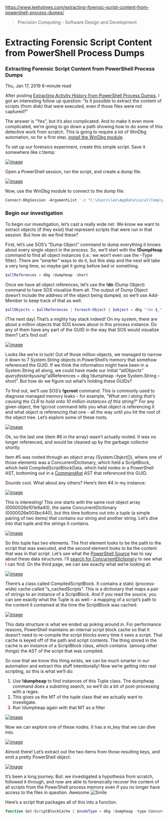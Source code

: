 https://www.leeholmes.com/extracting-forensic-script-content-from-powershell-process-dumps/

> Precision Computing - Software Design and Development

# Extracting Forensic Script Content from PowerShell Process Dumps
### Extracting Forensic Script Content from PowerShell Process Dumps

Thu, Jan 17, 2019 6-minute read

After posting [Extracting Activity History from PowerShell Process Dumps](https://www.leeholmes.com/blog/2019/01/04/extracting-activity-history-from-powershell-process-dumps/), I got an interesting follow up question: “Is it possible to extract the content of scripts (from disk) that were executed, even if those files were not captured?”

The answer is “Yes”, but it’s also complicated. And to make it even more complicated, we’re going to go down a path showing how to do some of this detective work from scratch. This is going to require a lot of WinDbg automation, so for a first step, [install the WinDbg module](https://www.leeholmes.com/blog/2009/01/21/scripting-windbg-with-powershell/).

To set up our forensics experiment, create this simple script. Save it somewhere like c:\\temp:

[![image](https://www.leeholmes.com/images/2019/01/image_thumb-5.png "image")](https://www.leeholmes.com/images/2019/01/image-11.png)

Open a PowerShell session, run the script, and create a dump file.

[![image](https://www.leeholmes.com/images/2019/01/image_thumb-6.png "image")](https://www.leeholmes.com/images/2019/01/image-12.png)

Now, use the WinDbg module to connect to the dump file:

```powershell
Connect-DbgSession -ArgumentList '-z "C:\Users\lee\AppData\Local\Temp\powershell.DMP"'
```

### Begin our investigation

To begin our investigation, let’s cast a really wide net. We know we want to extract objects (if they exist) that represent scripts that were run in that session. But how do we find these?

First, let’s use SOS’s “Dump Object” command to dump everything it knows about every single object in the process. So, we’ll start with the **!DumpHeap** command to find all object instances (i.e.: we won’t even use the –Type filter). There are “smarter” ways to do it, but this step and the next will take a very long time, so maybe get it going before bed or something.

```powershell
$allReferences = dbg !dumpheap -short
```

Once we have all object references, let’s use the **!do** (Dump Object) command to have SOS visualize them all. The output of Dump Object doesn’t include the address of the object being dumped, so we’ll use Add-Member to keep track of that as well.

```powershell
$allObjects = $allReferences | Foreach-Object { $object = dbg "!do $_" Add-Member -InputObject $object Address $_ -PassThru -Force }
```

(The next day) That’s a mighty hay stack indeed! On my system, there are about a million objects that SOS knows about in this process instance. Do any of them have any part of the GUID in the way that SOS would visualize them? Let’s find out!

[![image](https://www.leeholmes.com/images/2019/01/image_thumb-7.png "image")](https://www.leeholmes.com/images/2019/01/image-13.png)

Looks like we’re in luck! Out of those million objects, we managed to narrow it down to 7 System.String objects in PowerShell’s memory that somehow referenced the GUID. If we think the information might have been in a System.String all along, we could have made our initial “$allObjects” query faster by using “$allReferences = dbg !dumpheap –type System.String –short”. But how do we figure out what’s holding these GUIDs?

To find out, we’ll use SOS’s **!gcroot** command. This is commonly used to diagnose managed memory leaks – for example, “*What am I doing that’s causing the CLR to hold onto 10 million instances of this string?*” For any given object, the !gcroot command tells you what object is referencing it and what object is referencing that one - all the way until you hit the root of the object tree. Let’s explore some of these roots.

[![image](https://www.leeholmes.com/images/2019/01/image_thumb-8.png "image")](https://www.leeholmes.com/images/2019/01/image-14.png)

Ok, so the last one (item #6 in the array) wasn’t actually rooted. It was no longer referenced, and would be cleaned up by the garbage collector shortly.

Item #5 was rooted through an object array (System.Object\[\]), where one of those elements was a ConcurrentDictionary, which held a ScriptBlock, which held CompiledScriptBlockData, which held nodes in a PowerShell AST, bottoming out in a [CommandAst](https://docs.microsoft.com/en-us/dotnet/api/system.management.automation.language.commandast?view=powershellsdk-1.1.0) AST that referenced this GUID.

Sounds cool. What about any others? Here’s item #4 in my instance:

[![image](https://www.leeholmes.com/images/2019/01/image_thumb-9.png "image")](https://www.leeholmes.com/images/2019/01/image-15.png)

This is interesting! This one starts with the same root object array (0000026e101e9a40), the same ConcurrentDictionary (0000026e003bc440), but this time bottoms out into a tuple (a simple pairing of two items) that contains our string and another string. Let’s dive into that tuple and the strings it contains.

[![image](https://www.leeholmes.com/images/2019/01/image_thumb-10.png "image")](https://www.leeholmes.com/images/2019/01/image-16.png)

So this tuple has two elements. The first element looks to be the path to the script that was executed, and the second element looks to be the content that was in that script. Let’s see what the [PowerShell Source](https://github.com/powershell/powershell) has to say about these data structures. I’ll [search for ConcurrentDictionary](https://github.com/PowerShell/PowerShell/search?p=3&q=ConcurrentDictionary&unscoped_q=ConcurrentDictionary) to see what I can find. On the third page, we can see exactly what we’re looking at:

[![image](https://www.leeholmes.com/images/2019/01/image_thumb-11.png "image")](https://www.leeholmes.com/images/2019/01/image-17.png)

There’s a class called CompiledScriptBlock. It contains a static (process-wide) cache called “s\_cachedScripts”. This is a dictionary that maps a pair of strings to an instance of a ScriptBlock. And if you read the source, you can see exactly what the Tuple is as well – a mapping of a script’s path to the content it contained at the time the ScriptBlock was cached:

[![image](https://www.leeholmes.com/images/2019/01/image_thumb-12.png "image")](https://www.leeholmes.com/images/2019/01/image-18.png)

This data structure is what we ended up poking around in. For performance reasons, PowerShell maintains an internal script block cache so that it doesn’t need to re-compile the script blocks every time it sees a script. That cache is keyed off of the path and script contents. The thing stored in the cache is an instance of a ScriptBlock class, which contains  (among other things) the AST of the script that was compiled.

So now that we know this thing exists, we can be much smarter in our automation and extract this stuff intentionally! Now we’re getting into real scripting, so this is what we’ll do:

1.  Use **!dumpheap** to find instances of this Tuple class. The dumpheap command does a substring search, so we’ll do a bit of post-processing with a regex.
2.  This gives us the MT of the tuple class that we actually want to investigate.
3.  Run !dumpheap again with that MT as a filter

[![image](https://www.leeholmes.com/images/2019/01/image_thumb-13.png "image")](https://www.leeholmes.com/images/2019/01/image-19.png)

Now we can explore one of these nodes. It has a m\_key that we can dive into.

[![image](https://www.leeholmes.com/images/2019/01/image_thumb-14.png "image")](https://www.leeholmes.com/images/2019/01/image-20.png)

Almost there! Let’s extract out the two items from those resulting keys, and emit a pretty PowerShell object:

[![image](https://www.leeholmes.com/images/2019/01/image_thumb-15.png "image")](https://www.leeholmes.com/images/2019/01/image-21.png)

It’s been a long journey. But: we investigated a hypothesis from scratch, followed it through, and now are able to forensically recover the content of all scripts from the PowerShell process memory even if you no longer have access to the files in question. Awesome ![Smile](https://www.leeholmes.com/images/2019/01/wlEmoticon-smile.png)

Here’s a script that packages all of this into a function.

```powershell
function Get-ScriptBlockCache { $nodeType = dbg !dumpheap -type ConcurrentDictionary | Select-String 'ConcurrentDictionary.*Node.*Tuple.*String.*String.*\]\]$' $nodeMT = $nodeType | ConvertFrom-String | Foreach-Object P1 $nodeAddresses = dbg !dumpheap -mt $nodeMT -short $keys = $nodeAddresses | % { dbg !do $_ } | Select-String m_key $keyAddresses = $keys | ConvertFrom-String | Foreach-Object P7 foreach($keyAddress in $keyAddresses) { $keyObject = dbg !do $keyAddress $item1 = $keyObject | Select-String m_Item1 | ConvertFrom-String | % P7 $string1 = dbg !do $item1 | Select-String 'String:\s+(.*)' | % { $_.Matches.Groups[1].Value } $item2 = $keyObject | Select-String m_Item2 | ConvertFrom-String | % P7 $string2 = dbg !do $item2 | Select-String 'String:\s+(.*)' | % { $_.Matches.Groups[1].Value } [PSCustomObject] @{ Path = $string1; Content = $string2 } } }
```
